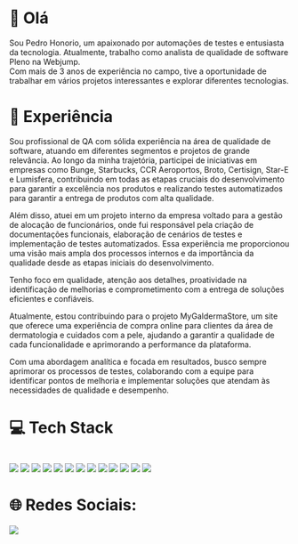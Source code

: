 # 👋 Olá

Sou Pedro Honorio, um apaixonado por automações de testes e entusiasta da tecnologia. Atualmente, trabalho como analista de qualidade de software Pleno na Webjump. <br>
Com mais de 3 anos de experiência no campo, tive a oportunidade de trabalhar em vários projetos interessantes e explorar diferentes tecnologias.

# 🚀 Experiência

Sou profissional de QA com sólida experiência na área de qualidade de software, atuando em diferentes segmentos e projetos de grande relevância. Ao longo da minha trajetória, participei de iniciativas em empresas como Bunge, Starbucks, CCR Aeroportos, Broto, Certisign, Star-E e Lumisfera, contribuindo em todas as etapas cruciais do desenvolvimento para garantir a excelência nos produtos e realizando testes automatizados para garantir a entrega de produtos com alta qualidade.

Além disso, atuei em um projeto interno da empresa voltado para a gestão de alocação de funcionários, onde fui responsável pela criação de documentações funcionais, elaboração de cenários de testes e implementação de testes automatizados. Essa experiência me proporcionou uma visão mais ampla dos processos internos e da importância da qualidade desde as etapas iniciais do desenvolvimento.

Tenho foco em qualidade, atenção aos detalhes, proatividade na identificação de melhorias e comprometimento com a entrega de soluções eficientes e confiáveis.

Atualmente, estou contribuindo para o projeto MyGaldermaStore, um site que oferece uma experiência de compra online para clientes da área de dermatologia e cuidados com a pele, ajudando a garantir a qualidade de cada funcionalidade e aprimorando a performance da plataforma.

Com uma abordagem analítica e focada em resultados, busco sempre aprimorar os processos de testes, colaborando com a equipe para identificar pontos de melhoria e implementar soluções que atendam às necessidades de qualidade e desempenho.

# 💻 Tech Stack
<p align="left">
    <br>
    <img src="https://img.shields.io/badge/c%23%20-blueviolet.svg?&style=for-the-badge&logo=c-sharp&logoColor=white"/>
    <img src="https://img.shields.io/badge/html5%20-%23E34F26.svg?&style=for-the-badge&logo=html5&logoColor=white"/>
    <img src="https://img.shields.io/badge/css3%20-%231572B6.svg?&style=for-the-badge&logo=css3&logoColor=white"/>
    <img src="https://img.shields.io/badge/javascript%20-yellow.svg?&style=for-the-badge&logo=javascript&logoColor=white"/>
    <img src="https://img.shields.io/badge/java%20-red.svg?&style=for-the-badge&logo=java&logoColor=white"/>
    <img src="https://img.shields.io/badge/php%20-%231572B6.svg?&style=for-the-badge&logo=php&logoColor=white"/>
    <img src="https://img.shields.io/badge/ruby%20-%23323330.svg?&style=for-the-badge&logo=ruby&logoColor=red"/>
    <img src="https://img.shields.io/badge/git%20-%23F05033.svg?&style=for-the-badge&logo=git&logoColor=white"/>
    <img src="https://img.shields.io/badge/github%20-%23121011.svg?&style=for-the-badge&logo=github&logoColor=white"/>
    <img src="https://img.shields.io/badge/jira-%230A0FFF.svg?style=for-the-badge&logo=jira&logoColor=white)"/>
    <img src="https://img.shields.io/badge/Postman-FF6C37?style=for-the-badge&logo=postman&logoColor=white"/>
    <img src="https://img.shields.io/badge/cypress-green.svg?&style=for-the-badge&logo=cypress&logoColor=white"/>
    <img src="https://img.shields.io/badge/mysql%20-%231572B6.svg?&style=for-the-badge&logo=mysql&logoColor=white"/>
    
</p>
<p align="left">
</center>

# 🌐 Redes Sociais:   
<a href="https://www.linkedin.com/in/pedro-honorio-36ba6a1b8/" target="_blank"><img src="https://img.shields.io/badge/-LinkedIn-%230077B5?style=for-the-badge&logo=linkedin&logoColor=white" target="_blank"></a> 
</p> 
<br>

